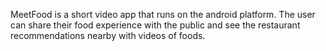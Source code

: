 MeetFood is a short video app that runs on the android platform. The user can share their food experience with the public and see the restaurant recommendations nearby with videos of foods.
